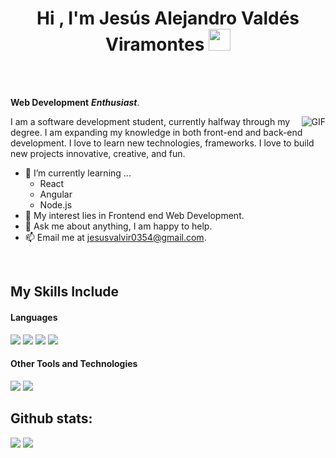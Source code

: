 
<h1 align="center"><b>Hi , I'm Jesús Alejandro Valdés Viramontes </b><img src="https://media.giphy.com/media/hvRJCLFzcasrR4ia7z/giphy.gif" width="35"></h1>
<br />
<br />

**Web Development** ***Enthusiast***.
 

  <img align="right" alt="GIF" src="https://i.pinimg.com/originals/e4/26/70/e426702edf874b181aced1e2fa5c6cde.gif" />

I am a software development student, currently halfway through my degree. I am expanding my knowledge in both front-end and back-end development. I love to learn new technologies, frameworks. I love to build new projects innovative, creative, and fun.
- 🌱 I’m currently learning ...
  - React
  - Angular
  - Node.js
- 🤔 My interest lies in Frontend end Web Development.
- 💬 Ask me about anything, I am happy to help.
- 📫 Email me at [jesusvalvir0354@gmail.com](mailto:jesusvalvir0354@gmail.com).

<br/>

## My Skills Include

<h4> Languages </h4>
<span> 
  <img src="https://img.shields.io/badge/HTML5-E34F26?style=for-the-badge&logo=html5&logoColor=white">
  <img src="https://img.shields.io/badge/CSS3-1572B6?style=for-the-badge&logo=css3&logoColor=white">
  <img src="https://img.shields.io/badge/JavaScript-F7DF1E?style=for-the-badge&logo=javascript&logoColor=black">
  <img src="https://img.shields.io/badge/node.js-6DA55F?style=for-the-badge&logo=node.js&logoColor=white">
</span>

<h4> Other Tools and Technologies </h4>
<span>
  <img src="https://img.shields.io/badge/figma-%23F24E1E.svg?style=for-the-badge&logo=figma&logoColor=white">
  <img src="https://img.shields.io/badge/Git-F05032?style=for-the-badge&logo=git&logoColor=white">
</span>


<h2>Github stats:</h2> 

[![](https://github-readme-stats.vercel.app/api?username=valdeviram&show_icons=true&theme=tokyonight&hide_border=true&locale=en)](https://github.com/ValDEViram)
[![](https://github-readme-streak-stats.herokuapp.com/?user=valdeviram&theme=material-palenight)](https://github.com/ValDEViram)
</div>
